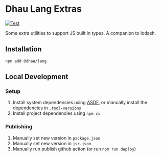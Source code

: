 # Dhau Lang Extras

[![Test](https://github.com/danielholmes/lang-extras/actions/workflows/test.yml/badge.svg)](https://github.com/danielholmes/lang-extras/actions/workflows/test.yml)

Some extra utilities to support JS built in types. A companion to lodash.

## Installation

```
npm add @dhau/lang
```

## Local Development

### Setup

1. Install system dependencies using [ASDF](https://asdf-vm.com/), or manually install the dependencies in [`.tool-versions`](./.tool-versions)
2. Install project dependencies using `npm ci`

### Publishing

1. Manually set new version in `package.json`
2. Manually set new version in `jsr.json`
3. Manually run publish github action (or run `npm run deploy`)
